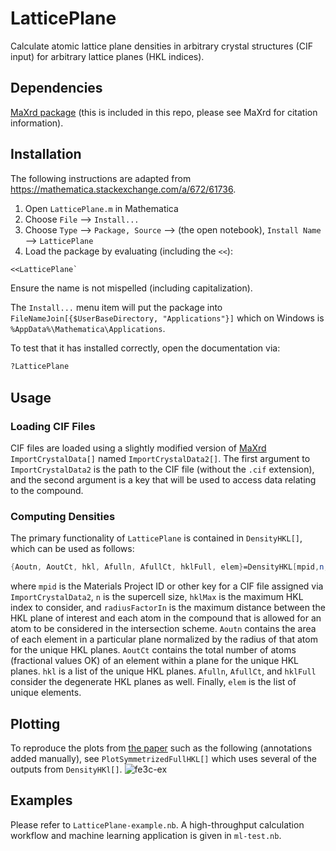 # LatticePlane
Calculate atomic lattice plane densities in arbitrary crystal structures (CIF input) for arbitrary lattice planes (HKL indices).

## Dependencies
[MaXrd package](https://github.com/Stianpr20/MaXrd) (this is included in this repo, please see MaXrd for citation information).

## Installation
The following instructions are adapted from https://mathematica.stackexchange.com/a/672/61736.
1. Open `LatticePlane.m` in Mathematica
1. Choose `File` --> `Install...`
1. Choose `Type` --> `Package, Source` --> (the open notebook), `Install Name` --> `LatticePlane`
1. Load the package by evaluating (including the `<<`):
```mathematica
<<LatticePlane`
```

Ensure the name is not mispelled (including capitalization).

The `Install...` menu item will put the package into `FileNameJoin[{$UserBaseDirectory, "Applications"}]` which on Windows is `%AppData%\Mathematica\Applications`.

To test that it has installed correctly, open the documentation via:
```mathematica
?LatticePlane
```

## Usage
### Loading CIF Files
CIF files are loaded using a slightly modified version of [MaXrd](https://github.com/Stianpr20/MaXrd) `ImportCrystalData[]` named `ImportCrystalData2[]`. The first argument to `ImportCrystalData2` is the path to the CIF file (without the `.cif` extension), and the second argument is a key that will be used to access data relating to the compound.

### Computing Densities
The primary functionality of `LatticePlane` is contained in `DensityHKL[]`, which can be used as follows:
```mathematica
{Aoutn, AoutCt, hkl, Afulln, AfullCt, hklFull, elem}=DensityHKL[mpid,n,hklMax,radiusFactorIn];
```
where `mpid` is the Materials Project ID or other key for a CIF file assigned via `ImportCrystalData2`, `n` is the supercell size, `hklMax` is the maximum HKL index to consider, and `radiusFactorIn` is the maximum distance between the HKL plane of interest and each atom in the compound that is allowed for an atom to be considered in the intersection scheme. `Aoutn` contains the area of each element in a particular plane normalized by the radius of that atom for the unique HKL planes. `AoutCt` contains the total number of atoms (fractional values OK) of an element within a plane for the unique HKL planes. `hkl` is a list of the unique HKL planes. `Afulln`, `AfullCt`, and `hklFull` consider the degenerate HKL planes as well. Finally, `elem` is the list of unique elements.

## Plotting
To reproduce the plots from [the paper](https://doi.org/10.33774/chemrxiv-2021-l9rp7) such as the following (annotations added manually), see `PlotSymmetrizedFullHKL[]` which uses several of the outputs from `DensityHKl[]`.
![fe3c-ex](https://user-images.githubusercontent.com/45469701/147862349-365bc634-7db6-44fa-bc9e-2d1a9a0dd1dc.png)


## Examples
Please refer to `LatticePlane-example.nb`. A high-throughput calculation workflow and machine learning application is given in `ml-test.nb`.
